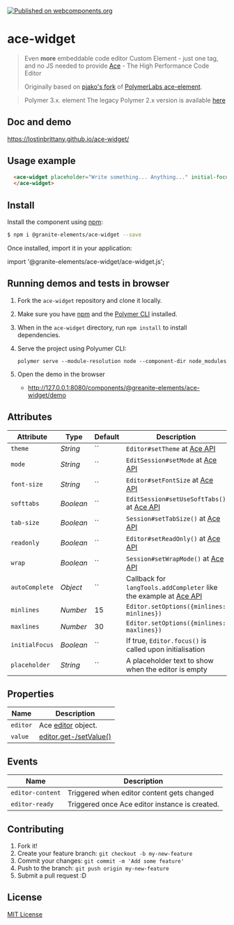 [![Published on webcomponents.org](https://img.shields.io/badge/webcomponents.org-published-blue.svg)](https://www.webcomponents.org/element/LostInBrittany/ace-widget)

# ace-widget #

> Even <strong>more</strong> embeddable code editor
> Custom Element - just one tag, and no JS needed to provide
> [Ace](http://ace.c9.io/) - The High Performance Code Editor
>
> Originally based on [pjako's fork](https://github.com/pjako/ace-element)
> of [PolymerLabs ace-element](https://github.com/PolymerLabs/ace-element).
>

> Polymer 3.x. element
> The legacy Polymer 2.x version is available [here](https://www.webcomponents.org/element/LostInBrittany/ace-widget/)

## Doc and demo

https://lostinbrittany.github.io/ace-widget/


## Usage example

<!---
```
<custom-element-demo>
  <template>
    <script src="../webcomponentsjs/webcomponents-lite.js"></script>
    <link rel="import" href="ace-widget.html">
    <next-code-block></next-code-block>
  </template>
</custom-element-demo>
```
-->
```html
  <ace-widget placeholder="Write something... Anything..." initial-focus>
  </ace-widget>
```


## Install


Install the component using [npm](https://www.npmjs.com/):

```sh
$ npm i @granite-elements/ace-widget --save
```

Once installed, import it in your application:

import '@granite-elements/ace-widget/ace-widget.js';



## Running demos and tests in browser

1. Fork the `ace-widget` repository and clone it locally.

1. Make sure you have [npm](https://www.npmjs.com/) 
and the [Polymer CLI](https://www.polymer-project.org/3.0/docs/tools/polymer-cli) installed.

1. When in the `ace-widget` directory, run `npm install` to install dependencies.

1. Serve the project using Polyumer CLI:

    `polymer serve --module-resolution node --component-dir node_modules`

1. Open the demo in the browser

    - http://127.0.0.1:8080/components/@greanite-elements/ace-widget/demo


## Attributes

Attribute     | Type      | Default | Description
---           | ---       | ---     | ---
`theme`       | *String*  | ``      | `Editor#setTheme` at [Ace API](http://ace.c9.io/#nav=api&api=editor)
`mode`        | *String*  | ``      | `EditSession#setMode` at [Ace API](http://ace.c9.io/#nav=api&api=edit_session)
`font-size`   | *String*  | ``      | `Editor#setFontSize` at [Ace API](http://ace.c9.io/#nav=api&api=editor)
`softtabs`    | *Boolean* | ``      | `EditSession#setUseSoftTabs()` at [Ace API](http://ace.c9.io/#nav=api&api=edit_session)
`tab-size`    | *Boolean* | ``      | `Session#setTabSize()` at [Ace API](http://ace.c9.io/#nav=api&api=edit_session)
`readonly`    | *Boolean* | ``      | `Editor#setReadOnly()` at [Ace API](http://ace.c9.io/#nav=api&api=editor)
`wrap`        | *Boolean* | ``      | `Session#setWrapMode()` at [Ace API](http://ace.c9.io/#nav=api&api=edit_session)
`autoComplete` | *Object* | ``   | Callback for `langTools.addCompleter` like the example at [Ace API](https://github.com/ajaxorg/ace/wiki/How-to-enable-Autocomplete-in-the-Ace-editor)
`minlines`    | *Number*  | 15      | `Editor.setOptions({minlines: minlines})`
`maxlines`    | *Number*  | 30      | `Editor.setOptions({minlines: maxlines})`
`initialFocus`| *Boolean* | ``      | If true, `Editor.focus()` is called upon initialisation
`placeholder` | *String*  | ``      | A placeholder text to show when the editor is empty

## Properties

Name        |  Description
---         | ---
`editor`    | Ace [editor](http://ace.c9.io/#nav=api&api=editor) object.
`value`     | [editor.get-/setValue()](http://ace.c9.io/#nav=api&api=editor)

## Events

Name             |  Description
---              | ---
`editor-content` | Triggered when editor content gets changed
`editor-ready`   | Triggered once Ace editor instance is created.

## Contributing

1. Fork it!
2. Create your feature branch: `git checkout -b my-new-feature`
3. Commit your changes: `git commit -m 'Add some feature'`
4. Push to the branch: `git push origin my-new-feature`
5. Submit a pull request :D

## License

[MIT License](http://opensource.org/licenses/MIT)
